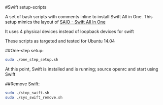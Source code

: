 #Swift setup-scripts

A set of bash scripts with comments inline to install Swift All in One.
This setup mimics the layout of [SAIO - Swift All In One](http://docs.openstack.org/developer/swift/development_saio.html)

It uses 4 physical devices instead of loopback devices for swift

These scripts as targeted and tested for Ubuntu 14.04

##One-step setup:

```bash
sudo ./one_step_setup.sh
```

At this point, Swift is installed and is running; source openrc and start using Swift

##Remove Swift:

```bash
sudo ./stop_swift.sh 
sudo ./sys_swift_remove.sh
```
